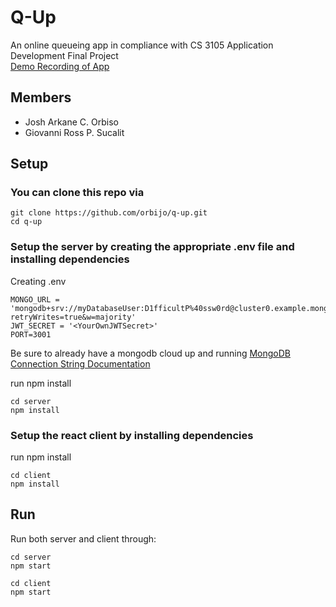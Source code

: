 # Q-Up

An online queueing app in compliance with CS 3105 Application Development Final Project  
[Demo Recording of App](https://youtu.be/UjMRUO9ck20)

## Members
- Josh Arkane C. Orbiso
- Giovanni Ross P. Sucalit

## Setup

### You can clone this repo via
```
git clone https://github.com/orbijo/q-up.git
cd q-up
```

### Setup the server by creating the appropriate .env file and installing dependencies
Creating .env
```env
MONGO_URL = 'mongodb+srv://myDatabaseUser:D1fficultP%40ssw0rd@cluster0.example.mongodb.net/?retryWrites=true&w=majority'
JWT_SECRET = '<YourOwnJWTSecret>'
PORT=3001
```
Be sure to already have a mongodb cloud up and running
[MongoDB Connection String Documentation](https://www.mongodb.com/docs/manual/reference/connection-string/)

run npm install
```
cd server
npm install
```

### Setup the react client by installing dependencies
run npm install
```
cd client
npm install
```

## Run
Run both server and client through:
```
cd server
npm start
```
```
cd client
npm start
```
